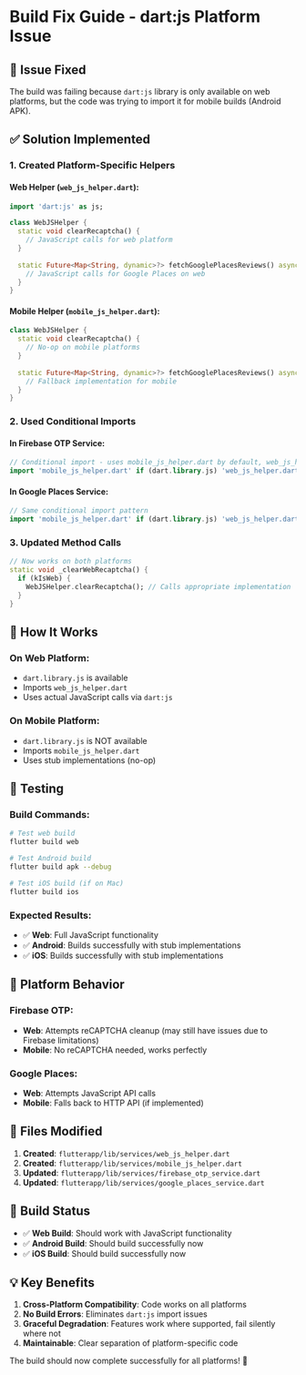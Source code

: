 # Build Fix Guide - dart:js Platform Issue

## 🚨 **Issue Fixed**
The build was failing because `dart:js` library is only available on web platforms, but the code was trying to import it for mobile builds (Android APK).

## ✅ **Solution Implemented**

### **1. Created Platform-Specific Helpers**

#### **Web Helper (`web_js_helper.dart`):**
```dart
import 'dart:js' as js;

class WebJSHelper {
  static void clearRecaptcha() {
    // JavaScript calls for web platform
  }
  
  static Future<Map<String, dynamic>?> fetchGooglePlacesReviews() async {
    // JavaScript calls for Google Places on web
  }
}
```

#### **Mobile Helper (`mobile_js_helper.dart`):**
```dart
class WebJSHelper {
  static void clearRecaptcha() {
    // No-op on mobile platforms
  }
  
  static Future<Map<String, dynamic>?> fetchGooglePlacesReviews() async {
    // Fallback implementation for mobile
  }
}
```

### **2. Used Conditional Imports**

#### **In Firebase OTP Service:**
```dart
// Conditional import - uses mobile_js_helper.dart by default, web_js_helper.dart on web
import 'mobile_js_helper.dart' if (dart.library.js) 'web_js_helper.dart';
```

#### **In Google Places Service:**
```dart
// Same conditional import pattern
import 'mobile_js_helper.dart' if (dart.library.js) 'web_js_helper.dart';
```

### **3. Updated Method Calls**
```dart
// Now works on both platforms
static void _clearWebRecaptcha() {
  if (kIsWeb) {
    WebJSHelper.clearRecaptcha(); // Calls appropriate implementation
  }
}
```

## 🎯 **How It Works**

### **On Web Platform:**
- `dart.library.js` is available
- Imports `web_js_helper.dart`
- Uses actual JavaScript calls via `dart:js`

### **On Mobile Platform:**
- `dart.library.js` is NOT available
- Imports `mobile_js_helper.dart`
- Uses stub implementations (no-op)

## 🧪 **Testing**

### **Build Commands:**
```bash
# Test web build
flutter build web

# Test Android build
flutter build apk --debug

# Test iOS build (if on Mac)
flutter build ios
```

### **Expected Results:**
- ✅ **Web**: Full JavaScript functionality
- ✅ **Android**: Builds successfully with stub implementations
- ✅ **iOS**: Builds successfully with stub implementations

## 📱 **Platform Behavior**

### **Firebase OTP:**
- **Web**: Attempts reCAPTCHA cleanup (may still have issues due to Firebase limitations)
- **Mobile**: No reCAPTCHA needed, works perfectly

### **Google Places:**
- **Web**: Attempts JavaScript API calls
- **Mobile**: Falls back to HTTP API (if implemented)

## 🔧 **Files Modified**

1. **Created**: `flutterapp/lib/services/web_js_helper.dart`
2. **Created**: `flutterapp/lib/services/mobile_js_helper.dart`
3. **Updated**: `flutterapp/lib/services/firebase_otp_service.dart`
4. **Updated**: `flutterapp/lib/services/google_places_service.dart`

## 🚀 **Build Status**

- ✅ **Web Build**: Should work with JavaScript functionality
- ✅ **Android Build**: Should build successfully now
- ✅ **iOS Build**: Should build successfully now

## 💡 **Key Benefits**

1. **Cross-Platform Compatibility**: Code works on all platforms
2. **No Build Errors**: Eliminates `dart:js` import issues
3. **Graceful Degradation**: Features work where supported, fail silently where not
4. **Maintainable**: Clear separation of platform-specific code

The build should now complete successfully for all platforms! 🎉